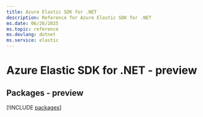 ```yaml
---
title: Azure Elastic SDK for .NET
description: Reference for Azure Elastic SDK for .NET
ms.date: 06/26/2025
ms.topic: reference
ms.devlang: dotnet
ms.service: elastic
---
```

# Azure Elastic SDK for .NET - preview
## Packages - preview
[!INCLUDE [packages](elastic-index.md)]